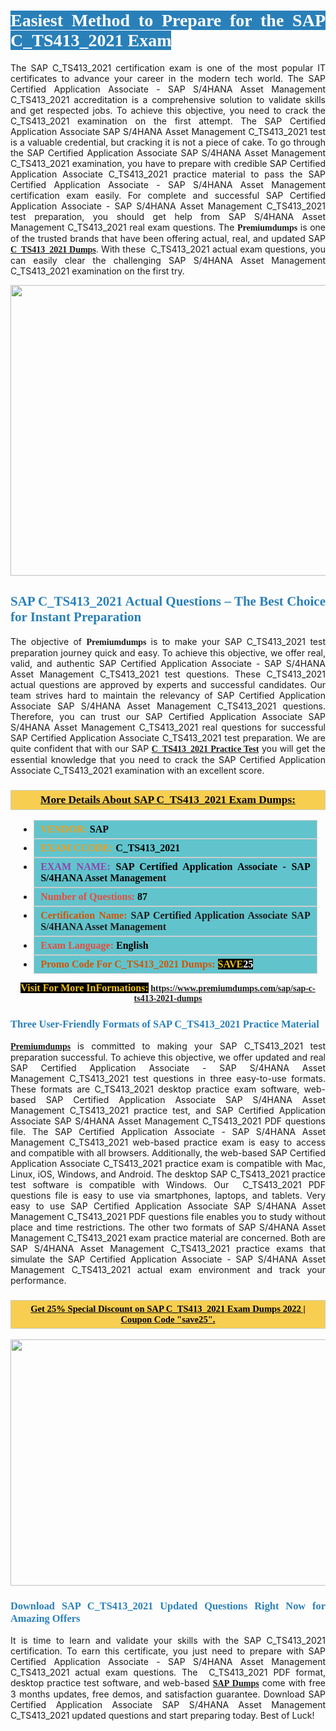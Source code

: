 <h1 style="text-align: justify;"><span style="color:#ffffff;"><span style="font-family:Georgia,serif;"><strong><span style="background-color:#2980b9;">Easiest Method to Prepare for the SAP C_TS413_2021 Exam</span></strong></span></span></h1>

<p style="text-align: justify;">The SAP C_TS413_2021 certification exam is one of the most popular IT certificates to advance your career in the modern tech world. The SAP Certified Application Associate - SAP S/4HANA Asset Management C_TS413_2021 accreditation is a comprehensive solution to validate skills and get respected jobs. To achieve this objective, you need to crack the C_TS413_2021 examination on the first attempt. The SAP Certified Application Associate SAP S/4HANA Asset Management C_TS413_2021 test is a valuable credential, but cracking it is not a piece of cake. To go through the SAP Certified Application Associate SAP S/4HANA Asset Management C_TS413_2021 examination, you have to prepare with credible SAP Certified Application Associate C_TS413_2021 practice material to pass the SAP Certified Application Associate - SAP S/4HANA Asset Management certification exam easily. For complete and successful SAP Certified Application Associate - SAP S/4HANA Asset Management C_TS413_2021 test preparation, you should get help from SAP S/4HANA Asset Management C_TS413_2021 real exam questions. The <span style="font-size:14px;"><span style="font-family:Georgia,serif;"><strong>Premiumdumps</strong></span></span> is one of the trusted brands that have been offering actual, real, and updated SAP <span style="font-family:Georgia,serif;"><strong><a href="https://www.premiumdumps.com/sap/sap-c-ts413-2021-dumps">C_TS413_2021 Dumps</a></strong></span>. With these  C_TS413_2021 actual exam questions, you can easily clear the challenging SAP S/4HANA Asset Management C_TS413_2021 examination on the first try.</p>

<p style="text-align: center;"><a href="https://www.premiumdumps.com/sap/sap-c-ts413-2021-dumps"><img alt="" src="https://i.imgur.com/P39uA2n.jpeg" style="width: 700px; height: 465px;" /></a></p>

<h2 style="text-align: justify;"><span style="color:#2980b9;"><span style="font-family:Georgia,serif;"><strong>SAP C_TS413_2021 Actual Questions – The Best Choice for Instant Preparation</strong></span></span></h2>

<p style="text-align: justify;">The objective of <span style="font-size:14px;"><span style="font-family:Georgia,serif;"><strong>Premiumdumps </strong></span></span>is to make your SAP C_TS413_2021 test preparation journey quick and easy. To achieve this objective, we offer real, valid, and authentic SAP Certified Application Associate - SAP S/4HANA Asset Management C_TS413_2021 test questions. These C_TS413_2021 actual questions are approved by experts and successful candidates. Our team strives hard to maintain the relevancy of SAP Certified Application Associate SAP S/4HANA Asset Management C_TS413_2021 questions. Therefore, you can trust our SAP Certified Application Associate SAP S/4HANA Asset Management C_TS413_2021 real questions for successful SAP Certified Application Associate C_TS413_2021 test preparation. We are quite confident that with our SAP <span style="font-family:Georgia,serif;"><strong><a href="https://www.premiumdumps.com/sap/sap-c-ts413-2021-dumps">C_TS413_2021 Practice Test</a></strong></span> you will get the essential knowledge that you need to crack the SAP Certified Application Associate C_TS413_2021 examination with an excellent score.</p>

<h3 style="background: #f7ce50; border: 1px solid rgb(204, 204, 204); padding: 5px 10px; text-align: center;"><span style="font-family:Georgia,serif;"><u><u><span style="color:#000000;"><span style="font-size:11pt"><span style="line-height:normal"><b><span style="font-size:13.0pt"><span cambria="">More Details About SAP C_TS413_2021 Exam Dumps:</span></span></b></span></span></span></u></u></span></h3>

<ul>
	<li style="margin:0cm 10pt">
	<div style="background:#61c4cd; border: 1px solid rgb(204, 204, 204); padding: 5px 10px; text-align: justify;"><span style="font-family:Georgia,serif;"><span style="font-size:11pt"><span style="line-height:normal"><b><span style="font-size:12.0pt"><span new="" roman="" times=""><span style="color:#f39c12;">VENDOR:</span> <span style="color:#000000;">SAP</span></span></span></b></span></span></span></div>
	</li>
	<li style="margin:0cm 10pt">
	<div style="background: #61c4cd; border: 1px solid rgb(204, 204, 204); padding: 5px 10px; text-align: justify;"><span style="font-family:Georgia,serif;"><span style="font-size:11pt"><span style="line-height:normal"><b><span style="font-size:12.0pt"><span new="" roman="" times=""><span style="color:#f39c12;">EXAM CCODE:</span> <span style="color:#000000;">C_TS413_2021</span></span></span></b></span></span></span></div>
	</li>
	<li style="margin:0cm 10pt">
	<div style="background: #61c4cd; border: 1px solid rgb(204, 204, 204); padding: 5px 10px; text-align: justify;"><span style="font-family:Georgia,serif;"><span style="font-size:11pt"><span style="line-height:normal"><b><span style="font-size:12.0pt"><span new="" roman="" times=""><span style="color:#8e44ad;">EXAM NAME:</span> <span style="color:#000000;">SAP Certified Application Associate - SAP S/4HANA Asset Management</span></span></span></b></span></span></span></div>
	</li>
	<li style="margin:0cm 10pt">
	<div style="background: #61c4cd; border: 1px solid rgb(204, 204, 204); padding: 5px 10px;"><span style="font-family:Georgia,serif;"><span style="font-size:11pt"><span style="line-height:normal"><b><span style="font-size:12.0pt"><span new="" roman="" times=""><span style="color:#e74c3c;">Number of Questions:</span><span style="color:#000000;"><span style="color:#f1c40f;"> </span>87</span></span></span></b></span></span></span></div>
	</li>
	<li style="margin:0cm 10pt">
	<div style="background: #61c4cd; border: 1px solid rgb(204, 204, 204); padding: 5px 10px; text-align: justify;"><span style="font-family:Georgia,serif;"><span style="font-size:11pt"><span style="line-height:normal"><b><span style="font-size:12.0pt"><span new="" roman="" times=""><span style="color:#d35400;">Certification Name:</span> SAP Certified Application Associate SAP S/4HANA Asset Management</span></span></b></span></span></span></div>
	</li>
	<li style="margin:0cm 10pt">
	<div style="background: #61c4cd; border: 1px solid rgb(204, 204, 204); padding: 5px 10px; text-align: justify;"><span style="font-family:Georgia,serif;"><span style="font-size:11pt"><span style="line-height:normal"><b><span style="font-size:12.0pt"><span new="" roman="" times=""><span style="color:#e74c3c;">Exam Language:</span> <span style="color:#000000;">English</span></span></span></b></span></span></span></div>
	</li>
	<li style="margin:0cm 10pt">
	<div style="background: #61c4cd; border: 1px solid rgb(204, 204, 204); padding: 5px 10px;"><span style="font-family:Georgia,serif;"><span style="font-size:11pt"><span style="line-height:normal"><b><span style="font-size:12.0pt"><span new="" roman="" times=""><span style="color:#d35400;">Promo Code For C_TS413_2021 Dumps:</span><span style="color:#f1c40f;"> <span style="background-color:#000000;">SAVE</span></span><span style="color:#ffffff;"><span style="background-color:#000000;">25</span></span></span></span></b></span></span></span></div>
	</li>
</ul>

<p style="text-align: center;"><span style="font-family:Georgia,serif;"><strong><span style="font-size:16px;"><span style="color:#f1c40f;"><span style="background-color:#000000;">Visit For More InFormations:</span></span></span> <a href="https://www.premiumdumps.com/sap/sap-c-ts413-2021-dumps">https://www.premiumdumps.com/sap/sap-c-ts413-2021-dumps</a></strong></span></p>

<h3 style="text-align: justify;"><span style="color:#2980b9;"><span style="font-family:Georgia,serif;"><strong><strong><strong>Three User-Friendly Formats of SAP C_TS413_2021 Practice Material </strong></strong></strong></span></span></h3>

<p style="text-align: justify;"><span style="font-size:14px;"><span style="font-family:Georgia,serif;"><strong><a href="https://www.premiumdumps.com/">Premiumdumps</a> </strong></span></span>is committed to making your SAP C_TS413_2021 test preparation successful. To achieve this objective, we offer updated and real SAP Certified Application Associate - SAP S/4HANA Asset Management C_TS413_2021 test questions in three easy-to-use formats. These formats are C_TS413_2021 desktop practice exam software, web-based SAP Certified Application Associate SAP S/4HANA Asset Management C_TS413_2021 practice test, and SAP Certified Application Associate SAP S/4HANA Asset Management C_TS413_2021 PDF questions file. The SAP Certified Application Associate - SAP S/4HANA Asset Management C_TS413_2021 web-based practice exam is easy to access and compatible with all browsers. Additionally, the web-based SAP Certified Application Associate C_TS413_2021 practice exam is compatible with Mac, Linux, iOS, Windows, and Android. The desktop SAP C_TS413_2021 practice test software is compatible with Windows. Our  C_TS413_2021 PDF questions file is easy to use via smartphones, laptops, and tablets. Very easy to use SAP Certified Application Associate SAP S/4HANA Asset Management C_TS413_2021 PDF questions file enables you to study without place and time restrictions. The other two formats of SAP S/4HANA Asset Management C_TS413_2021 exam practice material are concerned. Both are SAP S/4HANA Asset Management C_TS413_2021 practice exams that simulate the SAP Certified Application Associate - SAP S/4HANA Asset Management C_TS413_2021 actual exam environment and track your performance.</p>

<h3 style="background: rgb(247, 206, 80); border: 1px solid rgb(204, 204, 204); padding: 5px 10px; text-align: center;"><span style="font-family:Georgia,serif;"><u><span style="color:#000000;"><span style="font-size:11pt;"><span style="line-height:normal;"><b><span cambria="">Get 25% Special Discount on SAP C_TS413_2021 Exam Dumps 2022 | Coupon Code "save25".</span></b></span></span></span></u></span></h3>

<p style="text-align: center;"><strong><strong><a href="https://www.premiumdumps.com/sap/sap-c-ts413-2021-dumps"><img alt="" src="https://i.imgur.com/2KPb8yb.jpeg" style="width: 700px; height: 394px;" /></a></strong></strong></p>

<h3 style="text-align: justify;"><strong><span style="color:#2980b9;"><span style="font-family:Georgia,serif;"><strong><strong><strong>Download SAP C_TS413_2021 Updated Questions Right Now for Amazing Offers</strong></strong></strong></span></span></strong></h3>

<p style="text-align: justify;">It is time to learn and validate your skills with the SAP C_TS413_2021 certification. To earn this certificate, you just need to prepare with SAP Certified Application Associate - SAP S/4HANA Asset Management C_TS413_2021 actual exam questions. The  C_TS413_2021 PDF format, desktop practice test software, and web-based <span style="font-family:Georgia,serif;"><strong><a href="https://www.premiumdumps.com/sap-exam-dumps">SAP Dumps</a></strong></span> come with free 3 months updates, free demos, and satisfaction guarantee. Download SAP Certified Application Associate SAP S/4HANA Asset Management C_TS413_2021 updated questions and start preparing today. Best of Luck!</p>
